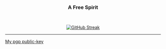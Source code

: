<div align="center">
  <h3><bold>A Free Spirit</bold></h3>

  <br>

  [![GitHub Streak](https://streak-stats.demolab.com?user=Pavel-Hrdina&theme=dark&date_format=%5BY%20%5DM%20j&exclude_days=Sun%2CSat&card_width=500&border=D79921&stroke=A89984&background=44%2C282828%2C32302F&hide_total_contributions=true)](https://git.io/streak-stats)
</div>

---
[My pgp public-key](https://raw.githubusercontent.com/Pavel-Hrdina/pubkeys/main/Pavel_Hrdina_0x8E48695D_public.gpg)
